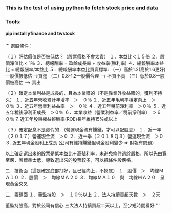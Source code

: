 ### This is the test of using python to fetch stock price and data
### Tools:

#### pip install yfinance and twstock


'''
選股條件：

（１）評估價值是否被低估？（股票價格不會太貴）
１．本益比＜１５倍
２．股價淨值比 < 1％
３．總報酬率 = 盈餘成長率 + 收益率(殖利率) 
４．總報酬率本益比 = 總報酬率/本益比
５．總報酬率本益比買賣標準:
（一）高於1.2(高於1.6更好)—股價被低估-->買進 
（二）0.8-1.2—股價合理 --> 不買不賣 
（三）低於0.8—股價被高估 --> 賣出

（２）確定本業利益是成長的，且為本業賺的（不是靠業外收益賺的，獲利不持久）
１．近五年營收累計年增率　＞　０％
２．近五年毛利率穩定向上　＞　０％
３．近五年營業利益益率　＞　０％
４．近五年稅前淨利率　＞０％
５．近五年稅後淨利正成長　＞０％
６．本業收益（營業利益率／稅前淨利率）　＞６０％
7. 近五年股東權益報酬率(ROE)長年維持15%或以上

（３）確定配息不是虛假的．（營運現金流有賺錢，才可以配股息）
１．近一年（２０１７）營運現金流　＞０
２．近一季（２０１８Ｑ３）營運現金流　＞０
３. 近五年現金股利正成長 (公司有維持賺錢但現金股利變少 => 財報有問題)

以上確定選出來的股票是低本益比＋高殖利率，未避免條件過於嚴格，所以先由寬至嚴，若標準太低，導致選出來的股票較多，可以把條件設嚴格．

二．技術面（這是確定底部打好，且已經向上，不摸底）
１．股價　＞　均線ＭＡ１０
２．股價　＞　均線ＭＡ２０
３．均線ＭＡ１０　與　均線ＭＡ２０　呈現黃金交叉

三．籌碼面
１．董監持股　＞　１０％以上
２．法人持續買超天數　＞　２天

董監持股高，對於公司有信心
三大法人持續買超二天以上，至少短時間看好
'''
